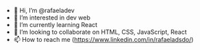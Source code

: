 - 👋 Hi, I’m @rafaeladev
- 👀 I’m interested in dev web
- 🌱 I’m currently learning React
- 💞️ I’m looking to collaborate on HTML, CSS, JavaScript, React
- 📫 How to reach me (https://www.linkedin.com/in/rafaeladsdo/)

<!---
rafaeladev/rafaeladev is a ✨ special ✨ repository because its `README.md` (this file) appears on your GitHub profile.
You can click the Preview link to take a look at your changes.
--->
